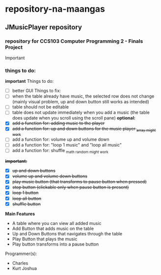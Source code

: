 # repository-na-maangas
## JMusicPlayer repository
### repository for **CCS103 Computer Programming 2** - Finals Project

> [!IMPORTANT]
> ### things to do:
> **important**
> Things to do:
> - [ ] better GUI
> Things to fix:
> - [ ] when the table already have music, the selected row does not change (mainly visual problem, up and down button still works as intended)
> - [ ] table should not be editable
> - [ ] table does not update immediately when you add a music (the table does update when you scroll using the scroll pane)
> **optional:**
> - [x] ~~add a function for: adding music to the player~~
> - [x] ~~add a function for: up and down buttons for the music player <sub> array might work </sub>~~
> - [ ] add a function for: volume up and volume down
> - [ ] add a function for: "loop 1 music" and "loop all music"
> - [ ] add a function for: shuffle <sub> math random might work </sub>
> 
> ~~**important:**~~
> - [x] ~~up and down buttons~~
> - [x] ~~volume up and volume down buttons~~
> - [x] ~~play music button (that transforms to pause button when pressed)~~
> - [x] ~~stop button (clickable only when pause button is present)~~
> - [x] ~~loop 1 button~~
> - [x] ~~loop all button~~
> - [x] ~~shuffle button~~

**Main Features**
- A table where you can view all added music
- Add Button that adds music on the table
- Up and Down Buttons that navigates through the table
- Play Button that plays the music
- Play button transforms into a pause button

Programmer(s):
- Charles
- Kurt Joshua
